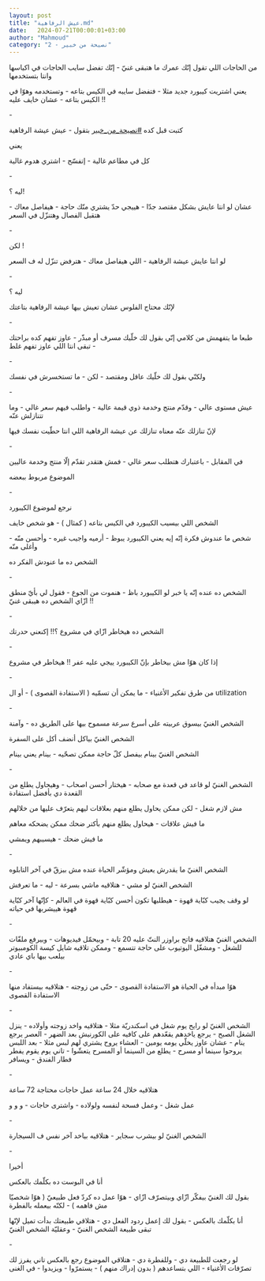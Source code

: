 ```yaml
---
layout: post
title: "عيش الرفاهية.md"
date:   2024-07-21T00:00:01+03:00
author: "Mahmoud"
category: "2 - نصيحة من خبير"
---
```

من الحاجات اللي تقول إنّك عمرك ما هتبقى غنيّ - إنّك تفضل
سايب الحاجات في اكياسها وانتا بتستخدمها

يعني اشتريت كيبورد جديد مثلا - فتفضل سايبه في الكيس
بتاعه - وتستخدمه وهوّا في الكيس بتاعه - عشان خايف عليه !!

\-

كتبت قبل كده
[<u>\#نصيحة_من_خبير</u>](https://www.facebook.com/hashtag/%D9%86%D8%B5%D9%8A%D8%AD%D8%A9_%D9%85%D9%86_%D8%AE%D8%A8%D9%8A%D8%B1?__eep__=6&__cft__%5b0%5d=AZWv4C5EQO8gFrKS9H__ZEZ1m81MYE1A3liyFPNjk1zn1b0guCFryfHPl_DmwukWp6KFivFtbz2JEk9aEdcasYN_TROAUI5i0UO3XH9qx-awcFRNePwOx_wNMDWoHoMJFXAsef844eh6jKarGj0MtTDzUj-j8zXrEKcXtzB9sbyLiQSOsAUJHJag1HJFv1PczNfNgfEiVeGMuQQLEq8wCMrk&__tn__=*NK-R)
بتقول - عيش عيشة الرفاهية

يعني

كل في مطاعم غالية - إتفسّح - اشتري هدوم غالية

\-

ليه ؟!

عشان لو انتا عايش بشكل مقتصد جدّا - هييجي حدّ يشتري منّك
حاجة - هيفاصل معاك - هتقبل الفصال وهتنزّل في السعر

\-

لكن !

لو انتا عايش عيشة الرفاهية - اللي هيفاصل معاك - هترفض
تنزّل له ف السعر

\-

ليه ؟

لإنّك محتاج الفلوس عشان تعيش بيها عيشة الرفاهية
بتاعتك

\-

طبعا ما يتفهمش من كلامي إنّي بقول لك خلّيك مسرف أو مبذّر -
عاوز تفهم كده براحتك - تبقى انتا اللي عاوز تفهم غلط

\-

ولكنّي بقول لك خلّيك عاقل ومقتصد - لكن - ما تستخسرش في
نفسك

\-

عيش مستوى عالي - وقدّم منتج وخدمة ذوي قيمة عالية - واطلب
فيهم سعر غالي - وما تتنازلش عنّه

لإنّ تنازلك عنّه معناه تنازلك عن عيشة الرفاهية اللي انتا
حطّيت نفسك فيها

\-

في المقابل - باعتبارك هتطلب سعر غالي - فمش هتقدر تقدّم
إلّا منتج وخدمة عاليين

الموضوع مربوط ببعضه

\-

نرجع لموضوع الكيبورد

الشخص اللي بيسيب الكيبورد في الكيس بتاعه ( كمثال ) - هو
شخص خايف

شخص ما عندوش فكرة إنّه إيه يعني الكيبورد يبوظ - أرميه
واجيب غيره - وأحسن منّه - وأغلى منّه

الشخص ده ما عنودش الفكر ده

\-

الشخص ده عنده إنّه يا خبر لو الكيبورد باظ - هنموت من
الجوع - فقول لي بأيّ منطق ازّاي الشخص ده هيبقى غنيّ !!

\-

الشخص ده هيخاطر ازّاي في مشروع ؟!! إكنعني حدرتك

\-

إذا كان هوّا مش بيخاطر بإنّ الكيبورد ييجي عليه عفر !!
هيخاطر في مشروع

\-

من طرق تفكير الأغنياء - ما يمكن أن تسمّيه ( الاستفادة
القصوى ) - أو ال utilization

\-

الشخص الغنيّ بيسوق عربيته على أسرع سرعة مسموح بيها على
الطريق ده - وآمنة

الشخص الغنيّ بياكل أنضف أكل على السفرة

الشخص الغنيّ بينام بيفصل كلّ حاجة ممكن تصحّيه - بينام يعني
بينام

\-

الشخص الغنيّ لو قاعد في قعدة مع صحابه - هيختار أحسن
اصحاب - وهيحاول يطلع من القعدة دي بأفضل استفادة

مش لازم شغل - لكن ممكن يحاول يطلع منهم بعلاقات ليهم
يتعرّف عليها من خلالهم

ما فيش علاقات - هيحاول يطلع منهم بأكتر ضحك ممكن يضحكه
معاهم

ما فيش ضحك - هيسيبهم ويمشي

\-

الشخص الغنيّ ما يقدرش يعيش ومؤشّر الحياة عنده مش بيزقّ في
آخر التابلوه

الشخص الغنيّ لو مشي - هتلاقيه ماشي بسرعة - ليه - ما
تعرفش

لو وقف يجيب كبّاية قهوة - هيطلبها تكون أحسن كبّاية قهوة في
العالم - كإنّها آخر كبّاية قهوة هييشربها في حياته

\-

الشخص الغنيّ هتلاقيه فاتح براوزر النتّ عليه 20 تابة -
وبيحمّل فيديوهات - وبيرفع ملفّات للشغل - ومشغّل اليوتيوب على حاجة تتسمع -
وممكن تلاقيه شايل كيسة الكومبيوتر بيلعب بيها باي عادي

\-

هوّا مبدأه في الحياة هو الاستفادة القصوى - حتّى من زوجته -
هتلاقيه بيستفاد منها الاستفادة القصوى

\-

الشخص الغنيّ لو رايح يوم شغل في اسكندريّة مثلا - هتلاقيه
واخد زوجته وأولاده - ينزل الشغل الصبح - يرجع ياخدهم يقعّدهم على كافيه على
الكورنيش بعد الضهر - العصر يرجع ينام - عشان عاوز يخلّي يومه يومين -
العشاء يروح يشتري لهم لبس مثلا - بعد اللبس يروحوا سينما أو مسرح - يطلع
من السينما أو المسرح يتعشّوا - تاني يوم يقوم يفطر فطار الفندق -
ويسافر

\-

هتلاقيه خلال 24 ساعة عمل حاجات محتاجة 72 ساعة

عمل شغل - وعمل فسحة لنفسه ولولاده - واشترى حاجات - و و
و

\-

الشخص الغنيّ لو بيشرب سجاير - هتلاقيه بياخد آخر نفس ف
السيجارة

\-

أخيرا

أنا في البوست ده بكلّمك بالعكس

بقول لك الغنيّ بيفكّر ازّاي وبيتصرّف ازّاي - هوّا عمل ده كردّ
فعل طبيعيّ ( هوّا شخصيّا مش فاهمه ) - لكنّه بيعمله بالفطرة

أنا بكلّمك بالعكس - بقول لك إعمل ردود الفعل دي - هتلاقي
طبيعتك بدأت تميل لإنّها تبقى طبيعة الشخص الغنيّ - وعقليّة الشخص
الغنيّ

\-

لو رجعت للطبيعة دي - وللفطرة دي - هتلاقي الموضوع رجع
بالعكس تاني يفرز لك تصرّفات الأغنياء - اللي بتساعدهم ( بدون إدراك منهم
) - يستمرّوا - ويزيدوا - في الغنى
